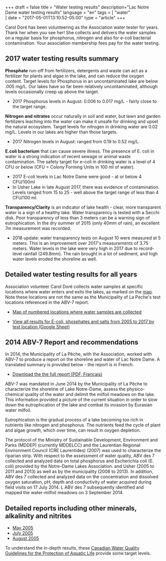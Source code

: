 +++
draft = false
title = "Water testing results"
description="Lac Notre Dame water testing results"
language = "en"
tags = [
    "water"   
]
date = "2017-05-01T13:10:52-05:00"
type = "article"
+++

Carol Doré has been volunteering as the Association water tester for years. Thank her when you see her! She collects and delivers the water samples on a regular basis for phosphorus, nitrogen and also for e-coli bacterial contamination. Your association membership fees pay for the water testing. 

## 2017 water testing results summary

**Phosphate** run-off from fertilizers, detergents and waste can act as a fertilizer for plants and algae in the lake, and can reduce the oxygen content. Target levels for Phosphorus in an uncontaminated lake are below .005 mg/L. Our lakes have so far been relatively uncontaminated, although levels occasionally creep up above the target.  

* 2017 Phosphorus levels in August: 0.006 to 0.017 mg/L - fairly close to the target range. 

**Nitrogen and nitrates** occur naturally in soil and water, but lawn and garden fertilizers leaching into the water can make it unsafe for drinking and upset the natural ecosystem. Target levels for nitrogen in drinking water are 0.02 mg/L. Levels in our lakes are higher than those targets. 

* 2017 Nitrogen levels in August: ranged from 0.19 to 0.52 mg/L. 

**E.coli bacterium** that can cause severe illness. The presence of E. coli in water is a strong indication of recent sewage or animal waste contamination. The safety target for e-coli in drinking water is a level of 4 CFU or below (CFU = Colony Forming Units in 100 ml of water). 

* 2017 E-coli levels in Lac Notre Dame were good - at or below 4 CFU/100ml
* In Usher Lake in late August 2017, there was evidence of contamination. Levels ranged from 15 to 25 - well above the target range of less than 4 CFU/100 ml. 

**Transparency/Clarity** is an indicator of lake health - clear, more transparent water is a sign of a healthy lake. Water transparency is tested with a Secchi disk. Poor transparency of less than 3 meters can be a warning sign of eutrophication. In the dry summer of 2015 (only 40mm of rain), an excellent 7m measurement was recorded.

* 2018 update: water transparency tests on August 10 were measured at 5 meters. This is an improvement over 2017's measurements of 3.75 meters. Water levels in the lake were very high in 2017 due to record-level rainfall (249.8mm). The rain brought in a lot of sediment, and high water levels eroded the shoreline as well. 

## Detailed water testing results for all years

Association volunteer Carol Doré collects water samples at specific locations where water enters and exits the lakes, as marked on the [map](/map/maps/). Note these locations are not the same as the Municipality of La Peche's test locations referenced in the ABV-7 report.  
* [Map of numbered locations where water samples are collected](/map/maps/)

* [View all results for E-coli, phosphates and salts from 2005 to 2017 by test location (Google Sheet)](https://docs.google.com/spreadsheets/d/1dqcUzW8GyrQA3oEBX0YPA8-FLrunVLlIszOkUb7S9H4/edit?usp=sharing)

## 2014 ABV-7 Report and recommendations 
 
In 2014, the Municipality of La Pêche, with the Association, worked with ABV-7 to produce a report on the shoreline and water of Lac Notre Dame. A translated summary is provided below - the report is in French. 

* [Download the the full report (PDF, Francais)](/assets/docs/water/ABV7_Rapport_Lac_Notre_Dame_2014.pdf)

ABV-7 was mandated in June 2014 by the Municipality of La Pêche to characterize the shoreline of Lake Notre-Dame, assess the physico-chemical quality of the water and delimit the milfoil meadows on the lake. This information provided a picture of the current situation in order to slow down the eutrophication of the lake and combat its invasion by Eurasian water milfoil. 

Eutrophication is the gradual process of a lake becoming too rich in nutrients like nitrogen and phosphorus. The nutrients feed the cycle of plant and algae growth, which over time, can result in oxygen depletion. 

The protocol of the Ministry of Sustainable Development, Environment and Parks (MDDEP) (currently MDDELCC) and the Laurentian Regional Environment Council (CRE Laurentides) (2007) was used to characterize the riparian strip. With respect to the assessment of water quality, ABV des 7 collected and analyzed data on total phosphorus and Escherichia coli (E. coli) provided by the Notre-Dame Lakes Association. and Usher (2005 to 2011 and 2013) as well as by the municipality (2008 to 2013). In addition, ABV des 7 collected and analyzed data on the concentration and dissolved oxygen saturation, pH, depth and conductivity of water acquired during field visits on 17 July 2014. L ABV des 7 subsequently identified and mapped the water-milfoil meadows on 3 September 2014.

## Detailed reports including other minerals, alkalinity and nitrites 

* [May 2005](/assets/docs/water/Water_report_May_05.pdf)
* [July 2005](/assets/docs/water/Water_report_July_05.pdf)
* [August 2005](/assets/docs/water/Water_report_Aug_05.pdf)

To understand the in-depth results, these [Canadian Water Quality Guidelines for the Protection of Aquatic Life](/assets/docs/water/water_quality_guidelines.pdf) provide some target levels. 
